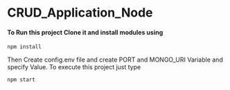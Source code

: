 # CRUD_Application_Node

#### To Run this project Clone it and install modules using
```
npm install
```

Then Create config.env file and create PORT and MONGO_URI Variable and specify Value.
To execute this project just type
```
npm start
```

